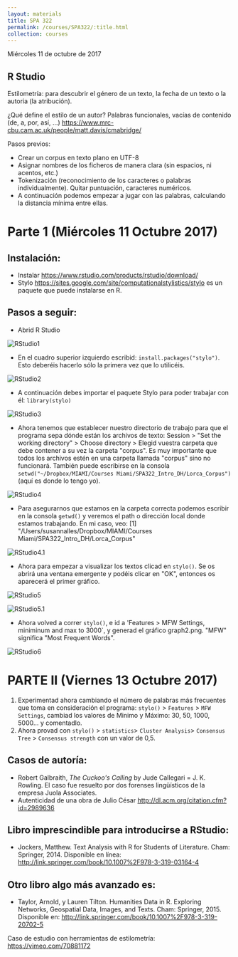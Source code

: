 ```yaml
---
layout: materials
title: SPA 322
permalink: /courses/SPA322/:title.html
collection: courses
---
```

Miércoles 11 de octubre de 2017

## R Studio 

Estilometría: para descubrir el género de un texto, la fecha de un texto o la autoria (la atribución). 

¿Qué define el estilo de un autor? 
Palabras funcionales, vacías de contenido (de, a, por, así, ...)
 <https://www.mrc-cbu.cam.ac.uk/people/matt.davis/cmabridge/>

Pasos previos: 

* Crear un corpus en texto plano en UTF-8
* Asignar nombres de los ficheros de manera clara (sin espacios, ni acentos, etc.)
* Tokenización (reconocimiento de los caracteres o palabras individualmente). Quitar puntuación, caracteres numéricos. 
* A continuación podemos empezar a jugar con las palabras, calculando la distancia mínima entre ellas. 

# Parte 1 (Miércoles 11 Octubre 2017)

## Instalación: 
* Instalar <https://www.rstudio.com/products/rstudio/download/>
* Stylo <https://sites.google.com/site/computationalstylistics/stylo> es un paquete que puede instalarse en R. 

## Pasos a seguir:

* Abrid R Studio

![RStudio1](img/RStudio1.png) 

* En el cuadro superior izquierdo escribid: `install.packages("stylo")`. Esto deberéis hacerlo sólo la primera vez que lo utilicéis.

![RStudio2](img/RStudio2.png)

* A continuación debes importar el paquete Stylo para poder trabajar con él: `library(stylo)`

![RStudio3](img/RStudio3.png)

* Ahora tenemos que establecer nuestro directorio de trabajo para que el programa sepa dónde están los archivos de texto: Session > "Set the working directory" > Choose directory > Elegid vuestra carpeta que debe contener a su vez la carpeta "corpus". Es muy importante que todos los archivos estén en una carpeta llamada "corpus" sino no funcionará. También puede escribirse en la consola `setwd("~/Dropbox/MIAMI/Courses Miami/SPA322_Intro_DH/Lorca_Corpus")` (aquí es donde lo tengo yo).

![RStudio4](img/RStudio4.png)

* Para asegurarnos que estamos en la carpeta correcta podemos escribir en la consola `getwd()` y veremos el path o dirección local donde estamos trabajando. En mi caso, veo: [1] "/Users/susannalles/Dropbox/MIAMI/Courses Miami/SPA322_Intro_DH/Lorca_Corpus"

![RStudio4.1](img/RStudio4.1.png)

* Ahora para empezar a visualizar los textos clicad en `stylo()`. Se os abrirá una ventana emergente y podéis clicar en "OK", entonces os aparecerá el primer gráfico.

![RStudio5](img/RStudio5.png)

![RStudio5.1](img/RStudio5.1.png)

* Ahora volved a correr `stylo()`, e id a 'Features > MFW Settings, miniminum and max to 3000`, y generad el gráfico graph2.png. "MFW" significa "Most Frequent Words". 

![RStudio6](img/RStudio6.png)

# PARTE II (Viernes 13 Octubre 2017)
1. Experimentad ahora cambiando el número de palabras más frecuentes que toma en consideración el programa: `stylo()` > `Features` > `MFW Settings`, cambiad los valores de Minimo y Máximo: 30, 50, 1000, 5000...  y comentadlo. 
2.  Ahora provad con `stylo()` > `statistics`> `Cluster Analysis`> `Consensus Tree` > `Consensus strength` con un valor de 0,5. 


## Casos de autoría: 
- Robert Galbraith, *The Cuckoo's Calling* by Jude Callegari = J. K. Rowling. El caso fue resuelto por dos forenses lingüísticos de la empresa Juola Associates. 
- Autenticidad de una obra de Julio César <http://dl.acm.org/citation.cfm?id=2989636>


## Libro imprescindible para introducirse a RStudio: 
- Jockers, Matthew. Text Analysis with R for Students of Literature. Cham: Springer, 2014. Disponible en línea: <http://link.springer.com/book/10.1007%2F978-3-319-03164-4>## Otro libro algo más avanzado es:- Taylor, Arnold, y Lauren Tilton. Humanities Data in R. Exploring Networks, Geospatial Data, Images, and Texts. Cham: Springer, 2015. Disponible en: <http://link.springer.com/book/10.1007%2F978-3-319-20702-5>	 Caso de estudio con herramientas de estilometría: <https://vimeo.com/70881172>
